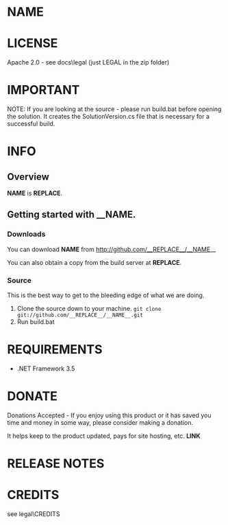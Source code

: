 __NAME__
=======

# LICENSE
Apache 2.0 - see docs\legal (just LEGAL in the zip folder)

# IMPORTANT
NOTE: If you are looking at the source - please run build.bat before opening the solution. It creates the SolutionVersion.cs file that is necessary for a successful build.

# INFO
## Overview
__NAME__ is __REPLACE__.

## Getting started with __NAME.

### Downloads

 You can download __NAME__ from http://github.com/__REPLACE__/__NAME__

You can also obtain a copy from the build server at __REPLACE__.

### Source
This is the best way to get to the bleeding edge of what we are doing.

1. Clone the source down to your machine. 
  `git clone git://github.com/__REPLACE__/__NAME__.git`
2. Run build.bat


# REQUIREMENTS
* .NET Framework 3.5 

# DONATE

Donations Accepted - If you enjoy using this product or it has saved you time and money in some way, please consider making a donation. 

It helps keep to the product updated, pays for site hosting, etc. __LINK__

# RELEASE NOTES


# CREDITS
see legal\CREDITS
